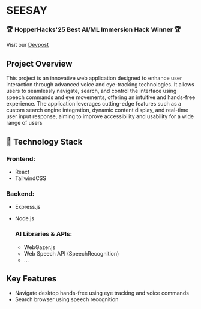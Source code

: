 # SEESAY
### 🏆 HopperHacks'25 Best AI/ML Immersion Hack Winner 🏆
Visit our [Devpost](https://devpost.com)

## Project Overview

This project is an innovative web application designed to enhance user interaction through advanced voice and eye-tracking technologies. It allows users to seamlessly navigate, search, and control the interface using speech commands and eye movements, offering an intuitive and hands-free experience. The application leverages cutting-edge features such as a custom search engine integration, dynamic content display, and real-time user input response, aiming to improve accessibility and usability for a wide range of users

## 🚀 Technology Stack

### Frontend:

- React
- TailwindCSS

### Backend:

- Express.js
- Node.js

  ### AI Libraries & APIs:

  - WebGazer.js
  - Web Speech API (SpeechRecognition)
  - ...

## Key Features

- Navigate desktop hands-free using eye tracking and voice commands
- Search browser using speech recognition
